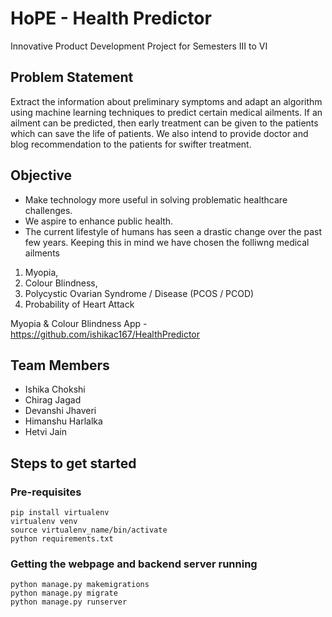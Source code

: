 # HoPE - Health Predictor
Innovative Product Development Project for Semesters III to VI

## Problem Statement
Extract the information about preliminary symptoms and adapt an algorithm using machine learning techniques to predict certain medical ailments. If an ailment can be predicted, then early treatment can be given to the patients which can save the life of patients. We also intend to provide doctor and blog recommendation to the patients for swifter treatment.

## Objective
* Make technology more useful in solving problematic healthcare challenges.
* We aspire to enhance public health.
* The current lifestyle of humans has seen a drastic change over the past few years. 
Keeping this in mind we have chosen the folliwng medical ailments
1. Myopia,
2. Colour Blindness, 
3. Polycystic Ovarian Syndrome / Disease (PCOS / PCOD) 
4. Probability of Heart Attack 

Myopia & Colour Blindness App - https://github.com/ishikac167/HealthPredictor

## Team Members
* Ishika Chokshi
* Chirag Jagad
* Devanshi Jhaveri
* Himanshu Harlalka
* Hetvi Jain

## Steps to get started

### Pre-requisites
```
pip install virtualenv
virtualenv venv
source virtualenv_name/bin/activate
python requirements.txt
```

### Getting the webpage and backend server running
```
python manage.py makemigrations
python manage.py migrate
python manage.py runserver
```

